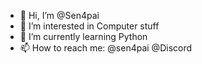- 👋 Hi, I’m @Sen4pai
- 👀 I’m interested in Computer stuff
- 🌱 I’m currently learning Python 
- 📫 How to reach me: @sen4pai @Discord

<!---
Sen4pai/Sen4pai is a ✨ special ✨ repository because its `README.md` (this file) appears on your GitHub profile.
You can click the Preview link to take a look at your changes.
--->
